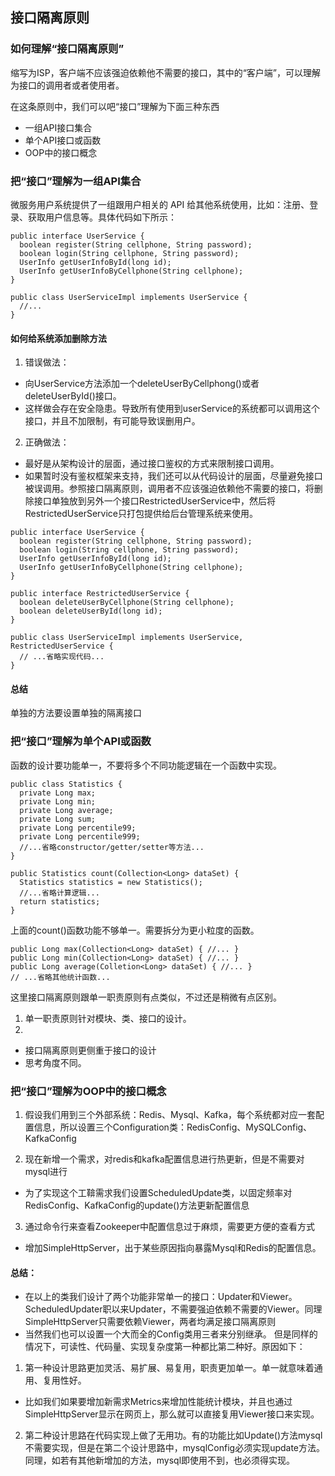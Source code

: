 ## 接口隔离原则
### 如何理解“接口隔离原则”
缩写为ISP，客户端不应该强迫依赖他不需要的接口，其中的“客户端”，可以理解为接口的调用者或者使用者。

在这条原则中，我们可以吧“接口”理解为下面三种东西

- 一组API接口集合
- 单个API接口或函数
- OOP中的接口概念

### 把“接口”理解为一组API集合
微服务用户系统提供了一组跟用户相关的 API 给其他系统使用，比如：注册、登录、获取用户信息等。具体代码如下所示：
```
public interface UserService {
  boolean register(String cellphone, String password);
  boolean login(String cellphone, String password);
  UserInfo getUserInfoById(long id);
  UserInfo getUserInfoByCellphone(String cellphone);
}

public class UserServiceImpl implements UserService {
  //...
}
```
#### 如何给系统添加删除方法
1. 错误做法：
- 向UserService方法添加一个deleteUserByCellphong()或者deleteUserById()接口。
- 这样做会存在安全隐患。导致所有使用到userService的系统都可以调用这个接口，并且不加限制，有可能导致误删用户。
2. 正确做法：
- 最好是从架构设计的层面，通过接口鉴权的方式来限制接口调用。
- 如果暂时没有鉴权框架来支持，我们还可以从代码设计的层面，尽量避免接口被误调用。参照接口隔离原则，调用者不应该强迫依赖他不需要的接口，将删除接口单独放到另外一个接口RestrictedUserService中，然后将RestrictedUserService只打包提供给后台管理系统来使用。
```
public interface UserService {
  boolean register(String cellphone, String password);
  boolean login(String cellphone, String password);
  UserInfo getUserInfoById(long id);
  UserInfo getUserInfoByCellphone(String cellphone);
}

public interface RestrictedUserService {
  boolean deleteUserByCellphone(String cellphone);
  boolean deleteUserById(long id);
}

public class UserServiceImpl implements UserService, RestrictedUserService {
  // ...省略实现代码...
}
```
#### 总结
单独的方法要设置单独的隔离接口
### 把“接口”理解为单个API或函数
函数的设计要功能单一，不要将多个不同功能逻辑在一个函数中实现。
```
public class Statistics {
  private Long max;
  private Long min;
  private Long average;
  private Long sum;
  private Long percentile99;
  private Long percentile999;
  //...省略constructor/getter/setter等方法...
}

public Statistics count(Collection<Long> dataSet) {
  Statistics statistics = new Statistics();
  //...省略计算逻辑...
  return statistics;
}
```
上面的count()函数功能不够单一。需要拆分为更小粒度的函数。
```
public Long max(Collection<Long> dataSet) { //... }
public Long min(Collection<Long> dataSet) { //... } 
public Long average(Colletion<Long> dataSet) { //... }
// ...省略其他统计函数...
```
这里接口隔离原则跟单一职责原则有点类似，不过还是稍微有点区别。
1. 单一职责原则针对模块、类、接口的设计。
2.  
- 接口隔离原则更侧重于接口的设计
- 思考角度不同。
### 把“接口”理解为OOP中的接口概念
1. 假设我们用到三个外部系统：Redis、Mysql、Kafka，每个系统都对应一套配置信息，所以设置三个Configuration类：RedisConfig、MySQLConfig、KafkaConfig

2. 现在新增一个需求，对redis和kafka配置信息进行热更新，但是不需要对mysql进行
- 为了实现这个工鞥需求我们设置ScheduledUpdate类，以固定频率对RedisConfig、KafkaConfig的update()方法更新配置信息
3. 通过命令行来查看Zookeeper中配置信息过于麻烦，需要更方便的查看方式
- 增加SimpleHttpServer，出于某些原因指向暴露Mysql和Redis的配置信息。
#### 总结：
- 在以上的类我们设计了两个功能非常单一的接口：Updater和Viewer。ScheduledUpdater职以来Updater，不需要强迫依赖不需要的Viewer。同理SimpleHttpServer只需要依赖Viewer，两者均满足接口隔离原则
- 当然我们也可以设置一个大而全的Config类用三者来分别继承。
但是同样的情况下，可读性、代码量、实现复杂度第一种都比第二种好。原因如下：
1. 第一种设计思路更加灵活、易扩展、易复用，职责更加单一。单一就意味着通用、复用性好。
- 比如我们如果要增加新需求Metrics来增加性能统计模块，并且也通过SimpleHttpServer显示在网页上，那么就可以直接复用Viewer接口来实现。
2. 第二种设计思路在代码实现上做了无用功。有的功能比如Update()方法mysql不需要实现，但是在第二个设计思路中，mysqlConfig必须实现update方法。同理，如若有其他新增加的方法，mysql即使用不到，也必须得实现。
